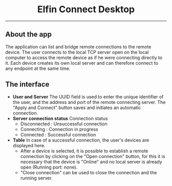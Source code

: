 <h1 align="center">Elfin Connect Desktop</h1>

------

## About the app

The application can list and bridge remote connections to the remote device. The user connects to the local TCP server open on the local computer to access the remote device as if he were connecting directly to it. Each device creates its own local server and can therefore connect to any endpoint at the same time.

## The interface

* **User and Server** The UUID field is used to enter the unique identifier of the user, and the address and port of the remote connecting server. The "Apply and Connect" button saves and initiates an automatic connection.
* **Server connection status** Connection status
  * Disconnected : Unsuccessful connection
  * Connecting : Connection in progress
  * Connected : Successful connection
* **Table** In case of a successful connection, the user's devices are displayed here.
  * After a device is selected, it is possible to establish a remote connection by clicking on the "Open connection" button, for this it is necessary that the device is "Online" and no local server is already open (Running port: none).
  * "Close connection" can be used to close the connection and the running server.
